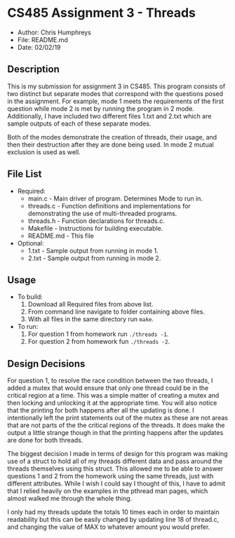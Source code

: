 # CS485 Assignment 3 - Threads
 - Author: Chris Humphreys
 - File: README.md
 - Date: 02/02/19

## Description
  This is my submission for assignment 3 in CS485.  This program consists of two
  distinct but separate modes that correspond with the questions posed in the 
  assignment.  For example, mode 1 meets the requirements of the first question
  while mode 2 is met by running the program in 2 mode.  Additionally, I have
  included two different files 1.txt and 2.txt which are sample outputs of each
  of these separate modes.
  
  Both of the modes demonstrate the creation of threads, their usage, and then
  their destruction after they are done being used.  In mode 2 mutual exclusion 
  is used as well.

## File List
 - Required:
   - main.c - Main driver of program.  Determines Mode to run in.
   - threads.c - Function definitions and implementations for demonstrating the 
               use of multi-threaded programs.
   - threads.h - Function declarations for threads.c.
   - Makefile - Instructions for building executable.
   - README.md - This file
 - Optional:
   - 1.txt - Sample output from running in mode 1.
   - 2.txt - Sample output from running in mode 2.
 
## Usage
 - To build:
   1. Download all Required files from above list.
   2. From command line navigate to folder containing above files.
   3. With all files in the same directory run `make`.
 - To run:
   1. For question 1 from homework run `./threads -1`.
   2. For question 2 from homework fun `./threads -2`.
   
## Design Decisions

  For question 1, to resolve the race condition between the two threads, I added
  a mutex that would ensure that only one thread could be in the critical region
  at a time.  This was a simple matter of creating a mutex and then locking and
  unlocking it at the appropriate time.  You will also notice that the printing 
  for both happens after all the updating is done.  I intentionally left the 
  print statements out of the mutex as these are not areas that are not parts
  of the the critical regions of the threads.  It does make the output a little
  strange though in that the printing happens after the updates are done for 
  both threads.

  The biggest decision I made in terms of design for this program was making use
  of a struct to hold all of my threads different data and pass around the
  threads themselves using this struct.  This allowed me to be able to answer
  questions 1 and 2 from the homework using the same threads, just with
  different attributes.  While I wish I could say I thought of this, I have to
  admit that I relied heavily on the examples in the pthread man pages, which
  almost walked me through the whole thing. 
  
  I only had my threads update the totals 10 times each in order to maintain
  readability but this can be easily changed by updating line 18 of thread.c,
  and changing the value of MAX to whatever amount you would prefer.
